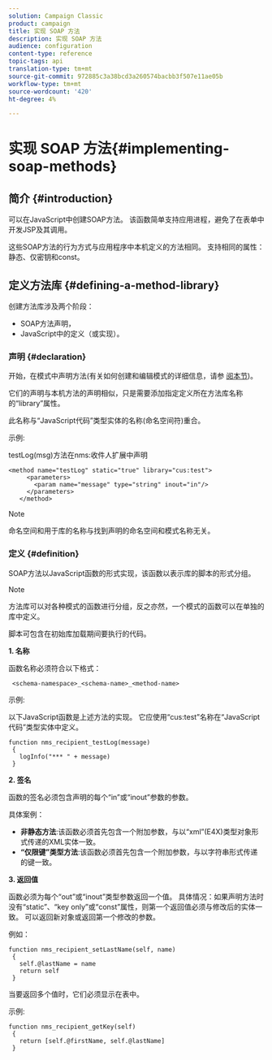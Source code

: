 ```yaml
---
solution: Campaign Classic
product: campaign
title: 实现 SOAP 方法
description: 实现 SOAP 方法
audience: configuration
content-type: reference
topic-tags: api
translation-type: tm+mt
source-git-commit: 972885c3a38bcd3a260574bacbb3f507e11ae05b
workflow-type: tm+mt
source-wordcount: '420'
ht-degree: 4%

---
```



# 实现 SOAP 方法{#implementing-soap-methods}

## 简介 {#introduction}

可以在JavaScript中创建SOAP方法。 该函数简单支持应用进程，避免了在表单中开发JSP及其调用。

这些SOAP方法的行为方式与应用程序中本机定义的方法相同。 支持相同的属性：静态、仅密钥和const。

## 定义方法库 {#defining-a-method-library}

创建方法库涉及两个阶段：

* SOAP方法声明，
* JavaScript中的定义（或实现）。

### 声明 {#declaration}

开始，在模式中声明方法(有关如何创建和编辑模式的详细信息，请参 [阅本节](../../configuration/using/about-schema-edition.md))。

它们的声明与本机方法的声明相似，只是需要添加指定定义所在方法库名称的“library”属性。

此名称与“JavaScript代码”类型实体的名称(命名空间符)重合。

示例:

testLog(msg)方法在nms:收件人扩展中声明

```
<method name="testLog" static="true" library="cus:test">
     <parameters>
       <param name="message" type="string" inout="in"/>
     </parameters>
   </method>
```

>[!NOTE]
>
>命名空间和用于库的名称与找到声明的命名空间和模式名称无关。

### 定义 {#definition}

SOAP方法以JavaScript函数的形式实现，该函数以表示库的脚本的形式分组。

>[!NOTE]
>
>方法库可以对各种模式的函数进行分组，反之亦然，一个模式的函数可以在单独的库中定义。

脚本可包含在初始库加载期间要执行的代码。

**1. 名称**

函数名称必须符合以下格式：

```
 <schema-namespace>_<schema-name>_<method-name>
```

示例:

以下JavaScript函数是上述方法的实现。 它应使用“cus:test”名称在“JavaScript代码”类型实体中定义。

```
function nms_recipient_testLog(message)
 {
   logInfo("*** " + message)
 }
```

**2. 签名**

函数的签名必须包含声明的每个“in”或“inout”参数的参数。

具体案例：

* **非静态方法**:该函数必须首先包含一个附加参数，与以“xml”(E4X)类型对象形式传递的XML实体一致。
* **“仅限键”类型方法**:该函数必须首先包含一个附加参数，与以字符串形式传递的键一致。

**3. 返回值**

函数必须为每个“out”或“inout”类型参数返回一个值。 具体情况：如果声明方法时没有“static”、“key only”或“const”属性，则第一个返回值必须与修改后的实体一致。 可以返回新对象或返回第一个修改的参数。

例如：

```
function nms_recipient_setLastName(self, name)
 {
   self.@lastName = name
   return self
 }
```

当要返回多个值时，它们必须显示在表中。

示例:

```
function nms_recipient_getKey(self)
 {
   return [self.@firstName, self.@lastName]
 }
```

